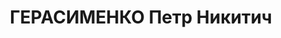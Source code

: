 ---
title: ГЕРАСИМЕНКО Петр Никитич
description: 'Род. 1896, с. Калашниково, Алексеевский р-н, Куйбышевская обл., русский,
  прож: г. Березники, Пермская обл.. Арест. 06.08.1937. Приговор: 20.01.1938 - ВМН.
  Реабилитация - Прокуратура Пермской области'
---